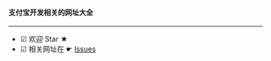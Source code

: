 #### 支付宝开发相关的网址大全

-------------

- ☑ 欢迎 Star ★
- ☑ 相关网址在 ☛ [Issues](https://github.com/liuzhaozhuo/Pay/issues)